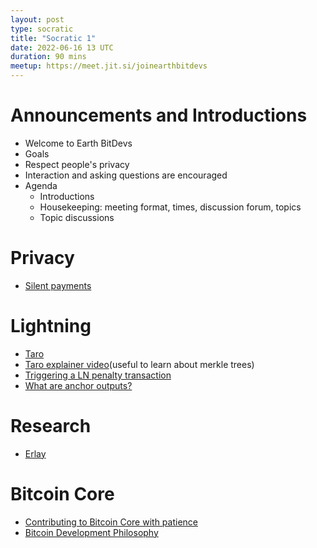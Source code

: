 ```yaml
---
layout: post
type: socratic
title: "Socratic 1"
date: 2022-06-16 13 UTC
duration: 90 mins
meetup: https://meet.jit.si/joinearthbitdevs
---
```


# Announcements and Introductions
- Welcome to Earth BitDevs
- Goals
- Respect people's privacy
- Interaction and asking questions are encouraged
- Agenda
  - Introductions
  - Housekeeping: meeting format, times, discussion forum, topics
  - Topic discussions

# Privacy
- [Silent payments](https://gist.github.com/RubenSomsen/c43b79517e7cb701ebf77eec6dbb46b8)

# Lightning
- [Taro](https://docs.lightning.engineering/the-lightning-network/taro)
- [Taro explainer video](https://www.youtube.com/watch?v=-yiTtO_p3Cw)(useful to learn about merkle trees)
- [Triggering a LN penalty transaction](https://fiatjaf.com/73095980.html)
- [What are anchor outputs?](https://fanismichalakis.fr/posts/anchor-outputs/)

# Research
- [Erlay](https://arxiv.org/pdf/1905.10518v2.pdf)

# Bitcoin Core
- [Contributing to Bitcoin Core with patience](https://unchained.com/blog/contributing-bitcoin-core-patience/)
- [Bitcoin Development Philosophy](https://rosenbaum.se/btcphil/#readme)
